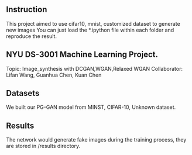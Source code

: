 ## Instruction
This project aimed to use cifar10, mnist, customized dataset to generate new images
You can just load the *.ipython file within each folder and reproduce the result. 

## NYU DS-3001 Machine Learning Project.
Topic: Image_synthesis with DCGAN,WGAN,Relaxed WGAN
Collaborator: Lifan Wang, Guanhua Chen, Kuan Chen  


## Datasets
We built our PG-GAN model from MINST, CIFAR-10, Unknown dataset.   


## Results
The network would generate fake images during the training process, they are stored in /results directory.  
